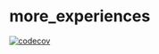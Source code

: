 # more_experiences

[![codecov](https://codecov.io/gh/IzabellaPavlova/CPP_homework_2/list/db6ba8bf7e45cf6f9ef40ac9bd690f517c394891)](https://app.codecov.io/gh/IzabellaPavlova/CPP_homework_2)
